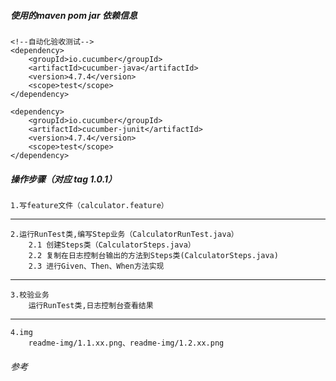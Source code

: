 ##### 使用的maven pom jar 依赖信息
    <!--自动化验收测试-->
    <dependency>
        <groupId>io.cucumber</groupId>
        <artifactId>cucumber-java</artifactId>
        <version>4.7.4</version>
        <scope>test</scope>
    </dependency>

    <dependency>
        <groupId>io.cucumber</groupId>
        <artifactId>cucumber-junit</artifactId>
        <version>4.7.4</version>
        <scope>test</scope>
    </dependency>
    
##### 操作步骤（对应 tag 1.0.1）

    1.写feature文件（calculator.feature）
---
    2.运行RunTest类,编写Step业务（CalculatorRunTest.java）
        2.1 创建Steps类（CalculatorSteps.java）
        2.2 复制在日志控制台输出的方法到Steps类(CalculatorSteps.java)
        2.3 进行Given、Then、When方法实现
---        
    3.校验业务
        运行RunTest类,日志控制台查看结果
---
    4.img
        readme-img/1.1.xx.png、readme-img/1.2.xx.png        
        
        
        
###### 参考
